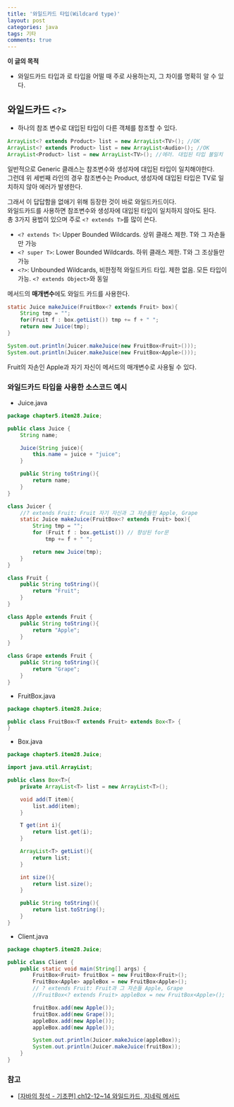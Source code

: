 ```yaml
---
title: '와일드카드 타입(Wildcard type)'
layout: post
categories: java
tags: 기타
comments: true
---
```


**이 글의 목적**
- 와일드카드 타입과 로 타입을 어떨 때 주로 사용하는지, 그 차이를 명확히 알 수 있다.

## 와일드카드 `<?>`
- 하나의 참조 변수로 대입된 타입이 다른 객체를 참조할 수 있다.
```java
ArrayList<? extends Product> list = new ArrayList<TV>(); //OK
ArrayList<? extends Product> list = new ArrayList<Audio>(); //OK
ArrayList<Product> list = new ArrayList<TV>(); //에러. 대입된 타입 불일치
```
일반적으로 Generic 클래스는 참조변수와 생성자에 대입된 타입이 일치해야한다.  
그런데 위 세번째 라인의 경우 참조변수는 Product, 생성자에 대입된 타입은 TV로 일치하지 않아 에러가 발생한다.

그래서 이 답답함을 없애기 위해 등장한 것이 바로 와일드카드이다.  
와일드카드를 사용하면 참조변수와 생성자에 대입된 타입이 일치하지 않아도 된다.  
총 3가지 용법이 있으며 주로 `<? extends T>`를 많이 쓴다.
- `<? extends T>`: Upper Bounded Wildcards. 상위 클래스 제한. T와 그 자손들만 가능
- `<? super T>`: Lower Bounded Wildcards. 하위 클래스 제한. T와 그 조상들만 가능
- `<?>`: Unbounded Wildcards, 비한정적 와일드카드 타입. 제한 없음. 모든 타입이 가능. `<? extends Object>`와 동일

메서드의 **매개변수**에도 와일드 카드를 사용한다.
```java
static Juice makeJuice(FruitBox<? extends Fruit> box){
    String tmp = "";
    for(Fruit f : box.getList()) tmp += f + " ";
    return new Juice(tmp);
}
```
```java
System.out.println(Juicer.makeJuice(new FruitBox<Fruit>()));
System.out.println(Juicer.makeJuice(new FruitBox<Apple>()));
```
Fruit의 자손인 Apple과 자기 자신이 메서드의 매개변수로 사용될 수 있다.  

### 와일드카드 타입을 사용한 소스코드 예시
- Juice.java  

```java
package chapter5.item28.Juice;

public class Juice {
    String name;

    Juice(String juice){
        this.name = juice + "juice";
    }

    public String toString(){
        return name;
    }
}

class Juicer {
    //? extends Fruit: Fruit 자기 자신과 그 자손들인 Apple, Grape
    static Juice makeJuice(FruitBox<? extends Fruit> box){
        String tmp = "";
        for (Fruit f : box.getList()) // 향상된 for문
            tmp += f + " ";

        return new Juice(tmp);
    }
}

class Fruit {
    public String toString(){
        return "Fruit";
    }
}

class Apple extends Fruit {
    public String toString(){
        return "Apple";
    }
}

class Grape extends Fruit {
    public String toString(){
        return "Grape";
    }
}
```
- FruitBox.java

```java
package chapter5.item28.Juice;

public class FruitBox<T extends Fruit> extends Box<T> {
}
```
- Box.java

```java
package chapter5.item28.Juice;

import java.util.ArrayList;

public class Box<T>{
    private ArrayList<T> list = new ArrayList<T>();

    void add(T item){
        list.add(item);
    }

    T get(int i){
        return list.get(i);
    }

    ArrayList<T> getList(){
        return list;
    }

    int size(){
        return list.size();
    }

    public String toString(){
        return list.toString();
    }
}
```
- Client.java

```java
package chapter5.item28.Juice;

public class Client {
    public static void main(String[] args) {
        FruitBox<Fruit> fruitBox = new FruitBox<Fruit>();
        FruitBox<Apple> appleBox = new FruitBox<Apple>();
        // ? extends Fruit: Fruit과 그 자손들 Apple, Grape
        //FruitBox<? extends Fruit> appleBox = new FruitBox<Apple>();

        fruitBox.add(new Apple());
        fruitBox.add(new Grape());
        appleBox.add(new Apple());
        appleBox.add(new Apple());

        System.out.println(Juicer.makeJuice(appleBox));
        System.out.println(Juicer.makeJuice(fruitBox));
    }
}
```

### 참고
- [[자바의 정석 - 기초편] ch12-12~14 와일드카드, 지네릭 메서드](https://www.youtube.com/watch?v=LL3PWmGFuQA)